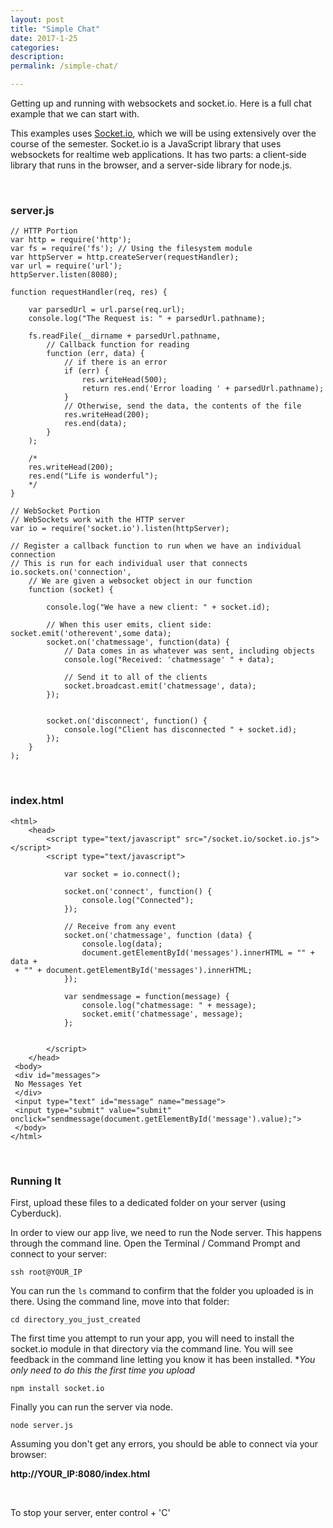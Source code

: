 ```yaml
---
layout: post
title: "Simple Chat"
date: 2017-1-25
categories:
description: 
permalink: /simple-chat/

---
```


Getting up and running with websockets and socket.io. Here is a full chat example that we can start with. 

This examples uses [Socket.io](http://socket.io/), which we will be using extensively over the course of the semester. Socket.io is a JavaScript library that uses websockets for realtime web applications. It has two parts: a client-side library that runs in the browser, and a server-side library for node.js.

<br>

### <span class="underlined">server.js</span>

	// HTTP Portion
	var http = require('http');
	var fs = require('fs'); // Using the filesystem module
	var httpServer = http.createServer(requestHandler);
	var url = require('url');
	httpServer.listen(8080);

	function requestHandler(req, res) {

		var parsedUrl = url.parse(req.url);
		console.log("The Request is: " + parsedUrl.pathname);
			
		fs.readFile(__dirname + parsedUrl.pathname, 
			// Callback function for reading
			function (err, data) {
				// if there is an error
				if (err) {
					res.writeHead(500);
					return res.end('Error loading ' + parsedUrl.pathname);
				}
				// Otherwise, send the data, the contents of the file
				res.writeHead(200);
				res.end(data);
	  		}
	  	);
	  	
	  	/*
	  	res.writeHead(200);
	  	res.end("Life is wonderful");
	  	*/
	}

	// WebSocket Portion
	// WebSockets work with the HTTP server
	var io = require('socket.io').listen(httpServer);

	// Register a callback function to run when we have an individual connection
	// This is run for each individual user that connects
	io.sockets.on('connection', 
		// We are given a websocket object in our function
		function (socket) {
		
			console.log("We have a new client: " + socket.id);
			
			// When this user emits, client side: socket.emit('otherevent',some data);
			socket.on('chatmessage', function(data) {
				// Data comes in as whatever was sent, including objects
				console.log("Received: 'chatmessage' " + data);
				
				// Send it to all of the clients
				socket.broadcast.emit('chatmessage', data);
			});
			
			
			socket.on('disconnect', function() {
				console.log("Client has disconnected " + socket.id);
			});
		}
	);



<br>

### <span class="underlined">index.html</span>


	<html>
		<head>
			<script type="text/javascript" src="/socket.io/socket.io.js"></script>
			<script type="text/javascript">
			
				var socket = io.connect();
				
				socket.on('connect', function() {
					console.log("Connected");
				});

				// Receive from any event
				socket.on('chatmessage', function (data) {
					console.log(data);
					document.getElementById('messages').innerHTML = "" + data + 
	 + "" + document.getElementById('messages').innerHTML;
				});
				
				var sendmessage = function(message) {
					console.log("chatmessage: " + message);
					socket.emit('chatmessage', message);
				};

		
			</script>	
		</head>
	 <body>
	 <div id="messages">
	 No Messages Yet
	 </div>
	 <input type="text" id="message" name="message">
	 <input type="submit" value="submit" onclick="sendmessage(document.getElementById('message').value);">
	 </body>
	</html>


<br>

### <span class="underlined">Running It</span>

First, upload these files to a dedicated folder on your server (using Cyberduck). 

In order to view our app live, we need to run the Node server. This happens through the command line. Open the Terminal / Command Prompt and connect to your server:

	ssh root@YOUR_IP

You can run the `ls` command to confirm that the folder you uploaded is in there. Using the command line, move into that folder:

	cd directory_you_just_created

The first time you attempt to run your app, you will need to install the socket.io module in that directory via the command line. You will see feedback in the command line letting you know it has been installed. **You only need to do this the first time you upload* 

	npm install socket.io

Finally you can run the server via node.

	node server.js

Assuming you don't get any errors, you should be able to connect via your browser:

**http://YOUR_IP:8080/index.html**

<br>

To stop your server, enter control + 'C'
